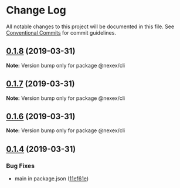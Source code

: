 # Change Log

All notable changes to this project will be documented in this file.
See [Conventional Commits](https://conventionalcommits.org) for commit guidelines.

## [0.1.8](https://github.com/dexunion5/dex-cli/compare/@nexex/cli@0.1.7...@nexex/cli@0.1.8) (2019-03-31)

**Note:** Version bump only for package @nexex/cli





## [0.1.7](https://github.com/dexunion5/dex-cli/compare/@nexex/cli@0.1.6...@nexex/cli@0.1.7) (2019-03-31)

**Note:** Version bump only for package @nexex/cli





## [0.1.6](https://github.com/dexunion5/dex-cli/compare/@nexex/cli@0.1.4...@nexex/cli@0.1.6) (2019-03-31)

**Note:** Version bump only for package @nexex/cli





## [0.1.4](https://github.com/dexunion5/dex-cli/compare/@nexex/cli@0.1.3...@nexex/cli@0.1.4) (2019-03-31)


### Bug Fixes

* main in package.json ([11ef61e](https://github.com/dexunion5/dex-cli/commit/11ef61e))
